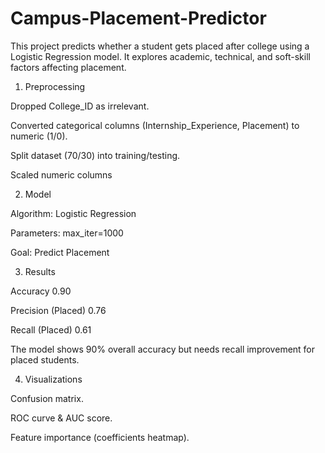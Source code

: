# Campus-Placement-Predictor
This project predicts whether a student gets placed after college using a Logistic Regression model. It explores academic, technical, and soft-skill factors affecting placement.

1. Preprocessing

Dropped College_ID as irrelevant.

Converted categorical columns (Internship_Experience, Placement) to numeric (1/0).

Split dataset (70/30) into training/testing.

Scaled numeric columns 

2. Model

Algorithm: Logistic Regression 

Parameters: max_iter=1000

Goal: Predict Placement

3. Results

Accuracy	0.90

Precision (Placed)	0.76

Recall (Placed)	0.61

The model shows 90% overall accuracy but needs recall improvement for placed students.

4. Visualizations

Confusion matrix.

ROC curve & AUC score.

Feature importance (coefficients heatmap).
